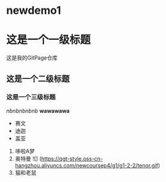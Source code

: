 # newdemo1
# 这是一个一级标题
这是我的GitPage仓库
## 这是一个二级标题
### 这是一个三级标题
*nbnbnbnbnb*
**wawawawa**
* 赛文
* 迪迦
* 盖亚
1. 哆啦A梦
1. 奥特曼 ![] (https://qgt-style.oss-cn-hangzhou.aliyuncs.com/newcoursep4/g1/g1-2-2/tenor.gif)
1. 猫和老鼠
